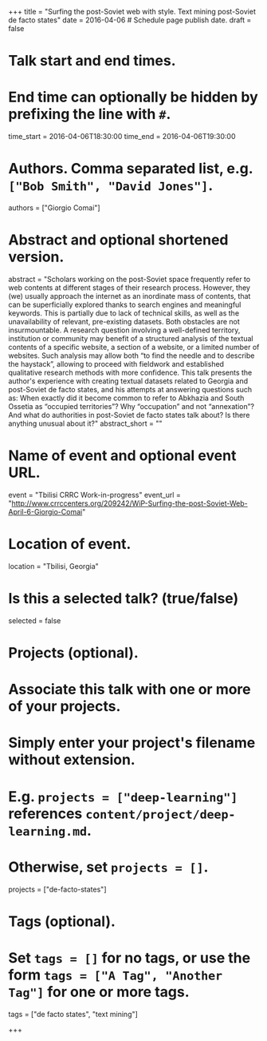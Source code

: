 +++
title = "Surfing the post-Soviet web with style. Text mining post-Soviet de facto states"
date = 2016-04-06  # Schedule page publish date.
draft = false

# Talk start and end times.
#   End time can optionally be hidden by prefixing the line with `#`.
time_start = 2016-04-06T18:30:00
time_end = 2016-04-06T19:30:00
# Authors. Comma separated list, e.g. `["Bob Smith", "David Jones"]`.
authors = ["Giorgio Comai"]

# Abstract and optional shortened version.
abstract = "Scholars working on the post-Soviet space frequently refer to web contents at different stages of their research process. However, they (we) usually approach the internet as an inordinate mass of contents, that can be superficially explored thanks to search engines and meaningful keywords. This is partially due to lack of technical skills, as well as the unavailability of relevant, pre-existing datasets. Both obstacles are not insurmountable. A research question involving a well-defined territory, institution or community may benefit of a structured analysis of the textual contents of a specific website, a section of a website, or a limited number of websites. Such analysis may allow both “to find the needle and to describe the haystack”, allowing to proceed with fieldwork and established qualitative research methods with more confidence. This talk presents the author's experience with creating textual datasets related to Georgia and post-Soviet de facto states, and his attempts at answering questions such as: When exactly did it become common to refer to Abkhazia and South Ossetia as “occupied territories”? Why “occupation” and not “annexation”? And what do authorities in post-Soviet de facto states talk about? Is there anything unusual about it?"
abstract_short = ""

# Name of event and optional event URL.
event = "Tbilisi CRRC Work-in-progress"
event_url = "http://www.crrccenters.org/209242/WiP-Surfing-the-post-Soviet-Web-April-6-Giorgio-Comai"

# Location of event.
location = "Tbilisi, Georgia"

# Is this a selected talk? (true/false)
selected = false

# Projects (optional).
#   Associate this talk with one or more of your projects.
#   Simply enter your project's filename without extension.
#   E.g. `projects = ["deep-learning"]` references `content/project/deep-learning.md`.
#   Otherwise, set `projects = []`.
projects = ["de-facto-states"]

# Tags (optional).
#   Set `tags = []` for no tags, or use the form `tags = ["A Tag", "Another Tag"]` for one or more tags.
tags = ["de facto states", "text mining"]


+++

